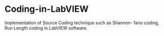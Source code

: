 # Coding-in-LabVIEW
Implementation of Source Coding technique such as Shannon- fano coding, Run Length coding in LabVIEW software.
